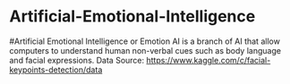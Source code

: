 # Artificial-Emotional-Intelligence
#Artificial Emotional Intelligence or Emotion AI is a branch of AI that allow computers to understand human non-verbal cues such as body language and facial expressions.
Data Source: https://www.kaggle.com/c/facial-keypoints-detection/data
